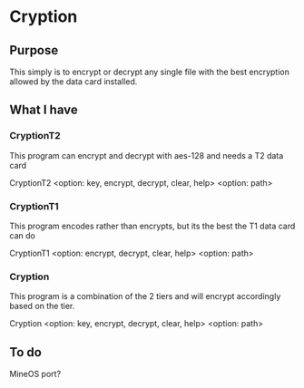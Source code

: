 # Cryption
## Purpose
This simply is to encrypt or decrypt any single file with the best encryption allowed by the data card installed.

## What I have
### CryptionT2
This program can encrypt and decrypt with aes-128 and needs a T2 data card

CryptionT2 \<option: key, encrypt, decrypt, clear, help> \<option: path>

### CryptionT1
This program encodes rather than encrypts, but its the best the T1 data card can do

CryptionT1 \<option: encrypt, decrypt, clear, help> \<option: path>

### Cryption
This program is a combination of the 2 tiers and will encrypt accordingly based on the tier.

Cryption \<option: key, encrypt, decrypt, clear, help> \<option: path>

## To do
MineOS port?